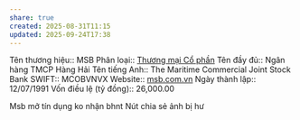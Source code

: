 ```yaml
---
share: true
created: 2025-08-31T11:15
updated: 2025-09-24T17:38
---
```

Tên thương hiệu:: MSB
Phân loại:: [Thương mại Cổ phần](Th%C6%B0%C6%A1ng%20m%E1%BA%A1i%20C%E1%BB%95%20ph%E1%BA%A7n.md)
Tên đầy đủ:: Ngân hàng TMCP Hàng Hải
Tên tiếng Anh:: The Maritime Commercial Joint Stock Bank
SWIFT:: MCOBVNVX
Website:: [msb.com.vn](msb.com.vn)
Ngày thành lập:: 12/07/1991
Vốn điều lệ (tỷ đồng):: 26,000.00

Msb mở tín dụng ko nhận bhnt
Nút chia sẻ ảnh bị hư
